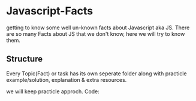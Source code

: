 # Javascript-Facts
getting to know some well un-known facts about Javascript aka JS.
There are so many Facts about JS that we don't know, here we will try to know them.

## Structure
Every Topic(Fact) or task has its own seperate folder along with practicle example/solution, explanation & extra resources.

we will keep practicle approch.
Code: <html></html>
